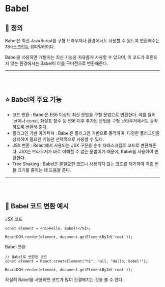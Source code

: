 # Babel

## 📃 정의
Babel은 최신 JavaScript를 구형 브라우저나 환경에서도 사용할 수 있도록 변환해주는 자바스크립트 컴파일러이다. 

Babel을 사용하면 개발자는 최신 기능을 자유롭게 사용할 수 있으며, 이 코드가 호환되지 않는 환경에서는 Babel이 이를 구버전으로 변환해준다.

<hr>
<br><br>

## ⭐ Babel의 주요 기능
- 코드 변환 : Babel은 ES6 이상의 최신 문법을 구형 문법으로 변환한다. 예를 들어 let이나 const, 화살표 함수 등 ES6 이후 추가된 문법을 구형 브라우저에서도 동작하도록 변환해 준다.
- 플러그인 기반 아키텍쳐 : Babel은 플러그인 기반으로 동작하여, 다양한 플러그인을 성치하여 필요한 기능만 선택적으로 사용할 수 있다.
- JSX 변환 : React에서 사용되는 JSX 구문을 순수 자바스크립트 코드로 변환해준다. JSX는 브라우저가 바로 이해할 수 없는 문법이기 때문에, Babel을 사용하여 변환한다.
- Tree Shaking : Babel은 불필요한 코드나 사용되지 않는 코드를 제거하여 최종 번들 크기를 줄이는 데 도움을 준다.

<hr>
<br><br>

## 🌼 Babel 코드 변환 예시
JSX 코드
```JSX
const element = <h1>Hello, Babel!</h1>;

ReactDOM.render(element, document.getElementById('root'));
```

Babel 변환
```JSX
// Babel로 변환된 코드
const element = React.createElement("h1", null, "Hello, Babel!");

ReactDOM.render(element, document.getElementById('root'));
```

확실히 Babel을 사용하면 코드가 많이 간결해지는 것을 볼 수 있다.
